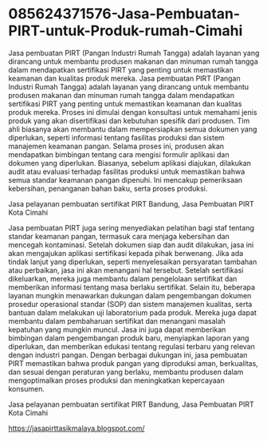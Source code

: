 # 085624371576-Jasa-Pembuatan-PIRT-untuk-Produk-rumah-Cimahi
Jasa pembuatan PIRT (Pangan Industri Rumah Tangga) adalah layanan yang dirancang untuk membantu produsen makanan dan minuman rumah tangga dalam mendapatkan sertifikasi PIRT yang penting untuk memastikan keamanan dan kualitas produk mereka.
Jasa pembuatan PIRT (Pangan Industri Rumah Tangga) adalah layanan yang dirancang untuk membantu produsen makanan dan minuman rumah tangga dalam mendapatkan sertifikasi PIRT yang penting untuk memastikan keamanan dan kualitas produk mereka. Proses ini dimulai dengan konsultasi untuk memahami jenis produk yang akan disertifikasi dan kebutuhan spesifik dari produsen. Tim ahli biasanya akan membantu dalam mempersiapkan semua dokumen yang diperlukan, seperti informasi tentang fasilitas produksi dan sistem manajemen keamanan pangan.
Selama proses ini, produsen akan mendapatkan bimbingan tentang cara mengisi formulir aplikasi dan dokumen yang diperlukan. Biasanya, sebelum aplikasi diajukan, dilakukan audit atau evaluasi terhadap fasilitas produksi untuk memastikan bahwa semua standar keamanan pangan dipenuhi. Ini mencakup pemeriksaan kebersihan, penanganan bahan baku, serta proses produksi.

Jasa pelayanan pembuatan sertifikat PIRT Bandung, Jasa Pembuatan PIRT Kota Cimahi

Jasa pembuatan PIRT juga sering menyediakan pelatihan bagi staf tentang standar keamanan pangan, termasuk cara menjaga kebersihan dan mencegah kontaminasi. Setelah dokumen siap dan audit dilakukan, jasa ini akan mengajukan aplikasi sertifikasi kepada pihak berwenang.
Jika ada tindak lanjut yang diperlukan, seperti menyelesaikan persyaratan tambahan atau perbaikan, jasa ini akan menangani hal tersebut. Setelah sertifikasi dikeluarkan, mereka juga membantu dalam pengelolaan sertifikat dan memberikan informasi tentang masa berlaku sertifikat.
Selain itu, beberapa layanan mungkin menawarkan dukungan dalam pengembangan dokumen prosedur operasional standar (SOP) dan sistem manajemen kualitas, serta bantuan dalam melakukan uji laboratorium pada produk. Mereka juga dapat membantu dalam pembaharuan sertifikat dan menangani masalah kepatuhan yang mungkin muncul.
Jasa ini juga dapat memberikan bimbingan dalam pengembangan produk baru, menyiapkan laporan yang diperlukan, dan memberikan edukasi tentang regulasi terbaru yang relevan dengan industri pangan. Dengan berbagai dukungan ini, jasa pembuatan PIRT memastikan bahwa produk pangan yang diproduksi aman, berkualitas, dan sesuai dengan peraturan yang berlaku, membantu produsen dalam mengoptimalkan proses produksi dan meningkatkan kepercayaan konsumen.

Jasa pelayanan pembuatan sertifikat PIRT Bandung, Jasa Pembuatan PIRT Kota Cimahi

https://jasapirttasikmalaya.blogspot.com/
